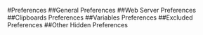 #Preferences
##General Preferences
##Web Server Preferences
##Clipboards Preferences
##Variables Preferences
##Excluded Preferences
##Other Hidden Preferences
